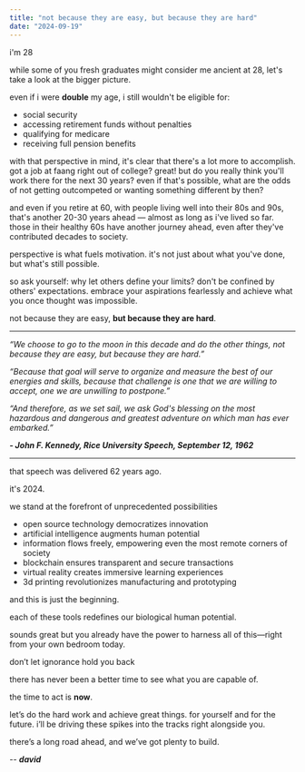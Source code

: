 ```yaml
---
title: "not because they are easy, but because they are hard"
date: "2024-09-19"
---
```


i'm 28

while some of you fresh graduates might consider me ancient at 28, let's take a look at the bigger picture.

even if i were **double** my age, i still wouldn't be eligible for:

- social security
- accessing retirement funds without penalties
- qualifying for medicare
- receiving full pension benefits

with that perspective in mind, it's clear that there's a lot more to accomplish. got a job at faang right out of college? great! but do you really think you'll work there for the next 30 years? even if that's possible, what are the odds of not getting outcompeted or wanting something different by then?

and even if you retire at 60, with people living well into their 80s and 90s, that's another 20-30 years ahead — almost as long as i've lived so far. those in their healthy 60s have another journey ahead, even after they've contributed decades to society.

perspective is what fuels motivation. it's not just about what you've done, but what's still possible.

so ask yourself: why let others define your limits? don't be confined by others' expectations. embrace your aspirations fearlessly and achieve what you once thought was impossible.

not because they are easy, **but because they are hard**.

---

_“We choose to go to the moon in this decade and do the other things, not because they are easy, but because they are hard.”_

_“Because that goal will serve to organize and measure the best of our energies and skills, because that challenge is one that we are willing to accept, one we are unwilling to postpone.”_

_“And therefore, as we set sail, we ask God's blessing on the most hazardous and dangerous and greatest adventure on which man has ever embarked.”_

**_- John F. Kennedy, Rice University Speech, September 12, 1962_**

---

that speech was delivered 62 years ago.

it's 2024.

we stand at the forefront of unprecedented possibilities

- open source technology democratizes innovation
- artificial intelligence augments human potential
- information flows freely, empowering even the most remote corners of society
- blockchain ensures transparent and secure transactions
- virtual reality creates immersive learning experiences
- 3d printing revolutionizes manufacturing and prototyping

and this is just the beginning.

each of these tools redefines our biological human potential.

sounds great but you already have the power to harness all of this—right from your own bedroom today.

don’t let ignorance hold you back

there has never been a better time to see what you are capable of.

the time to act is **now**.

let’s do the hard work and achieve great things. for yourself and for the future. i’ll be driving these spikes into the tracks right alongside you.

there’s a long road ahead, and we’ve got plenty to build.

-- **_david_**
